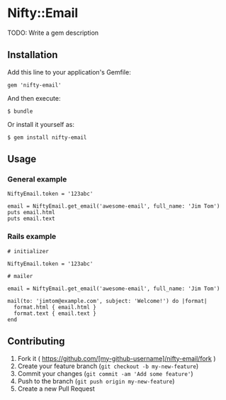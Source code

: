 # Nifty::Email

TODO: Write a gem description

## Installation

Add this line to your application's Gemfile:

    gem 'nifty-email'

And then execute:

    $ bundle

Or install it yourself as:

    $ gem install nifty-email

## Usage

### General example

```
NiftyEmail.token = '123abc'

email = NiftyEmail.get_email('awesome-email', full_name: 'Jim Tom')
puts email.html
puts email.text
```

### Rails example

```
# initializer

NiftyEmail.token = '123abc'

# mailer

email = NiftyEmail.get_email('awesome-email', full_name: 'Jim Tom')

mail(to: 'jimtom@example.com', subject: 'Welcome!') do |format|
  format.html { email.html }
  format.text { email.text }
end
```

## Contributing

1. Fork it ( https://github.com/[my-github-username]/nifty-email/fork )
2. Create your feature branch (`git checkout -b my-new-feature`)
3. Commit your changes (`git commit -am 'Add some feature'`)
4. Push to the branch (`git push origin my-new-feature`)
5. Create a new Pull Request
